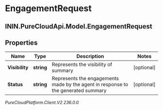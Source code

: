 # EngagementRequest

## ININ.PureCloudApi.Model.EngagementRequest

## Properties

|Name | Type | Description | Notes|
|------------ | ------------- | ------------- | -------------|
| **Visibility** | **string** | Represents the visibility of summary | [optional] |
| **Status** | **string** | Represents the engagements made by the agent in response to the generated summary | [optional] |



_PureCloudPlatform.Client.V2 236.0.0_
